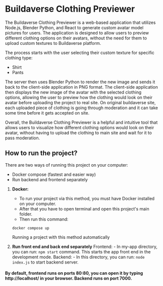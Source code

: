 # Buildaverse Clothing Previewer

The Buildaverse Clothing Previewer is a web-based application that utilizes Node.js, Blender Python, and React to generate custom avatar model pictures for users. The application is designed to allow users to preview different clothing options on their avatars, without the need for them to upload custom textures to Buildaverse platform.

The process starts with the user selecting their custom texture for specific clothing type: 
 - Shirt
 - Pants

The server then uses Blender Python to render the new image and sends it back to the client-side application in PNG format. The client-side application then displays the new image of the avatar with the selected clothing options, allowing the user to preview how the clothing would look on their avatar before uploading the project to real site. On original buildaverse site, each uploaded piece of clothing is going through moderation and it can take some time before it gets accepted on site. 

Overall, the Buildaverse Clothing Previewer is a helpful and intuitive tool that allows users to visualize how different clothing options would look on their avatar, without having to upload the clothing to main site and wait for it to pass moderation. 

## How to run the project?

There are two ways of running this project on your computer:

 - Docker compose (fastest and easier way)
 - Run backend and frontend separately 

 1. **Docker:**
	- To run your project via this method, you must have Docker installed on your computer.
	 - After that you have to open terminal and open this project's main folder.
	 - Then run this command:
	 ```
	 docker compose up
	 ```
	 Running a project with this method automatically
	  
 2. **Run front end and back end separately** 
	Frontend:
		- In my-app directory, you can run: ```
		npm start
		``` command. This starts the app front end in the development mode.
	Backend:
		- In this directory, you can run: ```node index.js``` to start backend server.

#### By default, frontend runs on ports 80:80, you can open it by typing http://localhost/ in your browser. Backend runs on port 7000. 
	
		
